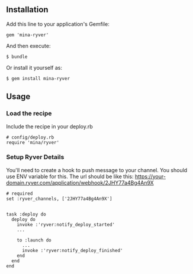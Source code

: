 ## Installation

Add this line to your application's Gemfile:

    gem 'mina-ryver'
    
And then execute:

    $ bundle

Or install it yourself as:

    $ gem install mina-ryver


## Usage

### Load the recipe
Include the recipe in your deploy.rb

    # config/deploy.rb
    require 'mina/ryver'
    
### Setup Ryver Details
You'll need to create a hook to push message to your channel. You should use ENV variable for this. 
The url should be like this: https://your-domain.ryver.com/application/webhook/2JHY77a4Bg4An9X

    # required
    set :ryver_channels, ['2JHY77a4Bg4An9X']
    
    
    task :deploy do
      deploy do
        invoke :'ryver:notify_deploy_started'
        ...

        to :launch do
          ...
          invoke :'ryver:notify_deploy_finished'
        end
      end
    end
    
